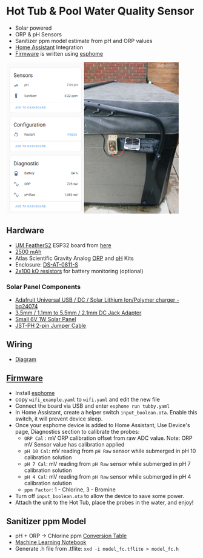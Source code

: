 # Hot Tub & Pool Water Quality Sensor

- Solar powered
- ORP & pH Sensors
- Sanitizer ppm model estimate from pH and ORP values
- [Home Assistant](https://www.home-assistant.io/) Integration
- [Firmware](https://github.com/mzakharo/tubby/blob/main/tubby.yaml) is written using [esphome](https://esphome.io/index.html)

<img src="https://github.com/mzakharo/tubby/blob/main/pictures/esphome.png" width="205" height="400"><img src="https://github.com/mzakharo/tubby/blob/main/pictures/final.jpg" width="250" height="400"> 

## Hardware  
 - [UM FeatherS2](https://unexpectedmaker.com/shop/feathers2-esp32-s2) ESP32 board from [here](https://www.adafruit.com/product/4769) 
 - [2500 mAh](https://www.adafruit.com/product/328)
 - Atlas Scientific Gravity Analog [ORP](https://atlas-scientific.com/kits/gravity-analog-orp-kit/) and [pH](https://atlas-scientific.com/kits/gravity-analog-ph-kit/) Kits
 - Enclosure: [DS-AT-0811-S](https://www.adafruit.com/product/3931)
 - [2x100 kΩ resistors](https://www.adafruit.com/product/2787) for battery monitoring (optional)
### Solar Panel Components
 - [Adafruit Universal USB / DC / Solar Lithium Ion/Polymer charger - bq24074](https://www.adafruit.com/product/4755)
 - [3.5mm / 1.1mm to 5.5mm / 2.1mm DC Jack Adapter](https://www.adafruit.com/product/4287)
 - [Small 6V 1W Solar Panel](https://www.adafruit.com/product/3809)
 - [JST-PH 2-pin Jumper Cable](https://www.adafruit.com/product/4714)
 
 ## Wiring
  - [Diagram](https://raw.githubusercontent.com/mzakharo/tubby/main/pictures/tubby_wiring.png)
 
## [Firmware](https://github.com/mzakharo/tubby/blob/main/tubby.yaml)
  - Install [esphome](https://esphome.io/guides/installing_esphome)
  - copy `wifi_example.yaml` to `wifi.yaml` and edit the new file
  - Connect the board via USB and enter `esphome run tubby.yaml`
  - In Home Assistant, create a helper switch `input_boolean.ota`. Enable this switch, it will prevent device sleep.
  - Once your esphome device is added to Home Assistant, Use Device's page, Diagnostics section to calibrate the probes:
     - `ORP Cal` : mV ORP calibration offset from raw ADC value. Note: ORP mV Sensor value has calibration applied
     - `pH 10 Cal`: mV reading from `pH Raw` sensor while submerged in pH 10 calibration solution
     - `pH 7 Cal`: mV reading from `pH Raw` sensor while submerged in pH 7 calibration solution
     - `pH 4 Cal`: mV reading from `pH Raw` sensor while submerged in pH 4 calibration solution
     - `ppm Factor`: 1 - Chlorine, 3 - Bromine
  - Turn off `input_boolean.ota` to allow the device to save some power.
  - Attach the unit to the Hot Tub, place the probes in the water, and enjoy!

## Sanitizer ppm Model

- pH + ORP -> Chlorine ppm [Conversion Table](https://github.com/mzakharo/tubby/blob/main/charts/servovendi.png)
- [Machine Learning Notebook](https://github.com/mzakharo/tubby/blob/main/fc_model.ipynb)
- Generate .h file from .tflite: `xxd -i model_fc.tflite > model_fc.h`



